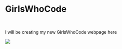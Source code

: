 # GirlsWhoCode

<br>

<p>I will be creating my new GirlsWhoCode webpage here</p>

<img src="https://mem0r13s.files.wordpress.com/2012/06/roman-nose.jpg"/>
